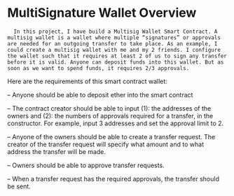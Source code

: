 # MultiSignature Wallet Overview 

      In this project, I have build a Multisig Wallet Smart Contract. A multisig wallet is a wallet where multiple “signatures” or approvals are needed for an outgoing transfer to take place. As an example, I could create a multisig wallet with me and my 2 friends. I configure the wallet such that it requires at least 2 of us to sign any transfer before it is valid. Anyone can deposit funds into this wallet. But as soon as we want to spend funds, it requires 2/3 approvals.


Here are the requirements of this smart contract wallet: 

– Anyone should be able to deposit ether into the smart contract

– The contract creator should be able to input (1): the addresses of the owners and (2):  the numbers of approvals required for a transfer, in the constructor. For example, input 3 addresses and set the approval limit to 2. 

– Anyone of the owners should be able to create a transfer request. The creator of the transfer request will specify what amount and to what address the transfer will be made.

– Owners should be able to approve transfer requests.

– When a transfer request has the required approvals, the transfer should be sent. 
